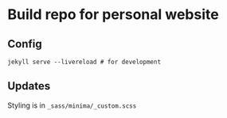 # Build repo for personal website

## Config

```cli
jekyll serve --livereload # for development
```

## Updates

Styling is in `_sass/minima/_custom.scss`
